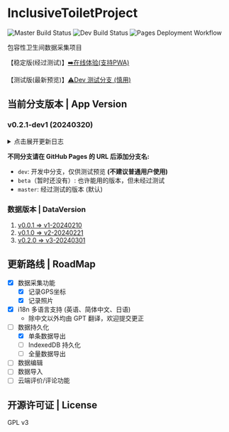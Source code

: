 # InclusiveToiletProject

![Master Build Status](https://github.com/angelkawaii2/InclusiveToiletProject/actions/workflows/deploy-master.yml/badge.svg)
![Dev Build Status](https://github.com/angelkawaii2/InclusiveToiletProject/actions/workflows/deploy-dev.yml/badge.svg)
![Pages Deployment Workflow](https://github.com/Angelkawaii2/InclusiveToiletProject/actions/workflows/pages/pages-build-deployment/badge.svg)

包容性卫生间数据采集项目

【稳定版(经过测试)】[➡️在线体验(支持PWA)](https://angelkawaii2.github.io/InclusiveToiletProject/)

【测试版(最新预览)】[⚠️Dev 测试分支 (慎用)](https://angelkawaii2.github.io/InclusiveToiletProject/dev/)

## 当前分支版本 | App Version

### v0.2.1-dev1 (20240320)

<details>

<summary>
点击展开更新日志
</summary>

----

v0.2.1-dev1 变更 (20240320)

1. 增加 ``zh-tw`` 和 ``zh-nyaa`` 翻译文件
2. 引入 ``Vue-router`` ，拆分页面，为后续扩展做准备
3. 优化了 GPS组件 的按钮交互效果

已知问题

1. 除简体中文外部分翻译不完整，等正式版再添加进去

----

</details>

**不同分支请在 GitHub Pages 的 URL 后添加分支名:**

- ``dev``: 开发中分支，仅供测试预览 **(不建议普通用户使用)**
- ``beta``（暂时还没有）: 也许能用的版本，但未经过测试
- ``master``: 经过测试的版本 (默认)

### 数据版本 | DataVersion

1. [v0.0.1 => v1-20240210](./data_structure/v1-20240210.md)
2. [v0.1.0 => v2-20240221](./data_structure/v2-20240221.md)
3. [v0.2.0 => v3-20240301](./data_structure/v3-20240301.md)

## 更新路线 | RoadMap

- [x] 数据采集功能
    - [x] 记录GPS坐标
    - [x] 记录照片
- [x] i18n 多语言支持 (英语、简体中文、日语)
    - 除中文以外均由 GPT 翻译，欢迎提交更正
- [ ] 数据持久化
    - [x] 单条数据导出
    - [ ] IndexedDB 持久化
    - [ ] 全量数据导出
- [ ] 数据编辑
- [ ] 数据导入
- [ ] 云端评价/评论功能

## 开源许可证 | License

GPL v3

